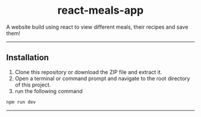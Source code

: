 <h1 align="center">react-meals-app</h1>

A website build using react to view different meals, their recipes and save them!

---

## Installation

1. Clone this repository or download the ZIP file and extract it.
2. Open a terminal or command prompt and navigate to the root directory of this project.
3. run the following command

```bash
npm run dev
```

---
